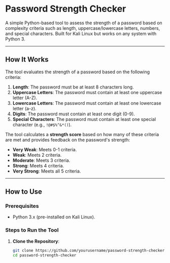 # Password Strength Checker

A simple Python-based tool to assess the strength of a password based on complexity criteria such as length, uppercase/lowercase letters, numbers, and special characters. Built for Kali Linux but works on any system with Python 3.

---

## How It Works

The tool evaluates the strength of a password based on the following criteria:

1. **Length**: The password must be at least 8 characters long.
2. **Uppercase Letters**: The password must contain at least one uppercase letter (A-Z).
3. **Lowercase Letters**: The password must contain at least one lowercase letter (a-z).
4. **Digits**: The password must contain at least one digit (0-9).
5. **Special Characters**: The password must contain at least one special character (e.g., `!@#$%^&*()`).

The tool calculates a **strength score** based on how many of these criteria are met and provides feedback on the password's strength:

- **Very Weak**: Meets 0-1 criteria.
- **Weak**: Meets 2 criteria.
- **Moderate**: Meets 3 criteria.
- **Strong**: Meets 4 criteria.
- **Very Strong**: Meets all 5 criteria.

---

## How to Use

### Prerequisites
- Python 3.x (pre-installed on Kali Linux).

### Steps to Run the Tool

1. **Clone the Repository**:
   ```bash
   git clone https://github.com/yourusername/password-strength-checker.git
   cd password-strength-checker
